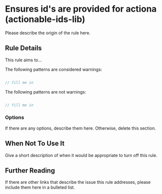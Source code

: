 # Ensures id&#39;s are provided for actiona (actionable-ids-lib)

Please describe the origin of the rule here.


## Rule Details

This rule aims to...

The following patterns are considered warnings:

```js

// fill me in

```

The following patterns are not warnings:

```js

// fill me in

```

### Options

If there are any options, describe them here. Otherwise, delete this section.

## When Not To Use It

Give a short description of when it would be appropriate to turn off this rule.

## Further Reading

If there are other links that describe the issue this rule addresses, please include them here in a bulleted list.
